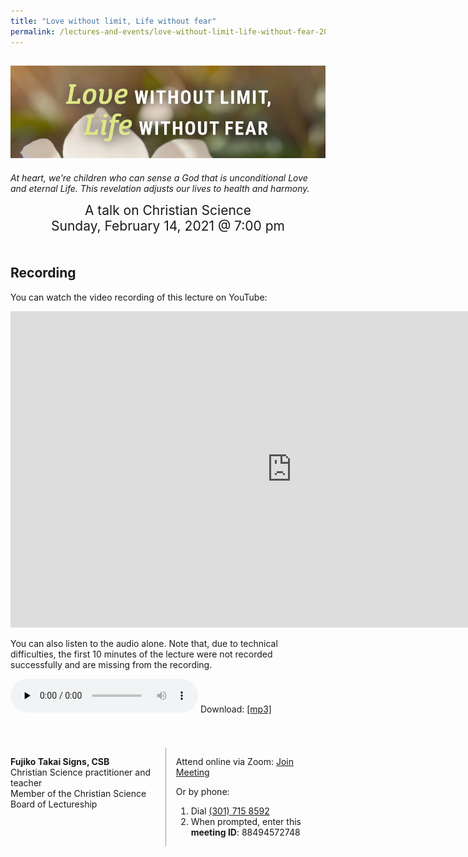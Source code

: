 ```yaml
---
title: "Love without limit, Life without fear"
permalink: /lectures-and-events/love-without-limit-life-without-fear-2021/
---
```


<article markdown="1">

<h1><img alt="Love without limit, Life without fear" src="/media/lecture2021/banner.jpg" class="home-image"></h1>

<div class="home-image-caption" markdown="1">

*At heart, we’re children who can sense a God that is unconditional Love and
eternal Life. This revelation adjusts our lives to health and harmony.*

</div>

<div style="font-size: 1.5em; text-align: center">
A talk on Christian Science<br>
<time datetime="2021-02-14T19:00:00.000-0800">Sunday, February 14, 2021 @ 7:00 pm</time>
</div>

<div class="highlight-box" style="margin-top: 1em; padding-top: 0.5em; padding-bottom: 0.5em" markdown="1">

## Recording

You can watch the video recording of this lecture on YouTube:

<iframe width="899" height="506" src="https://www.youtube-nocookie.com/embed/J4Zvvr74g_A" frameborder="0" allow="accelerometer; autoplay; clipboard-write; encrypted-media; gyroscope; picture-in-picture" allowfullscreen></iframe>

You can also listen to the audio alone.  Note that, due to technical
difficulties, the first 10 minutes of the lecture were not recorded
successfully and are missing from the recording.

<p>
<audio controls preload="none" style="display: inline">
  <source src="/media/lecture2021/Love without limit, Life without fear.mp3">
</audio>
<span>Download: <a href="/media/lecture2021/Love without limit, Life without fear.mp3" download>[mp3]</a></span>
</p>

</div>


<div class="columns" style="margin-top: 2rem">

<div markdown="1">

**Fujiko Takai Signs, CSB**  
Christian Science practitioner and teacher  
Member of the Christian Science Board of Lectureship

</div>

<div markdown="1" style="border-left: 1px solid #a0a0a0; padding-left: 1rem">

Attend online via Zoom: <a class="button" href="https://www.zoom.us/j/88494572748" rel="external" target="_blank">Join Meeting</a>

Or by phone:
1. Dial <a class="blue" href="tel:+13017158592">(301) 715 8592</a>
2. When prompted, enter this **meeting ID**: <span class="meeting-id"><span>884</span><span>9457</span>2748</span>

</div>

</div>

</article>
